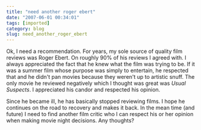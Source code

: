 ```yaml
---
title: "need another roger ebert"
date: "2007-06-01 00:34:01"
tags: [imported]
category: blog
slug: need_another_roger_ebert
---
```


Ok, I need a recommendation. For years, my sole source of quality film reviews was Roger Ebert. On roughly 90% of his reviews I agreed with. I always appreciated the fact that he knew what the film was trying to be. If it was a summer film whose purpose was simply to entertain, he respected that and he didn't pan movies because they weren't up to artistic snuff. The only movie he reviewed negatively which I thought was great was <em>Usual Suspects</em>. I appreciated his candor and respected his opinion.

Since he became ill, he has basically stopped reviewing films. I hope he continues on the road to recovery and makes it back. In the mean time (and future) I need to find another film critic who I can respect his or her opinion when making movie night decisions. Any thoughts?
